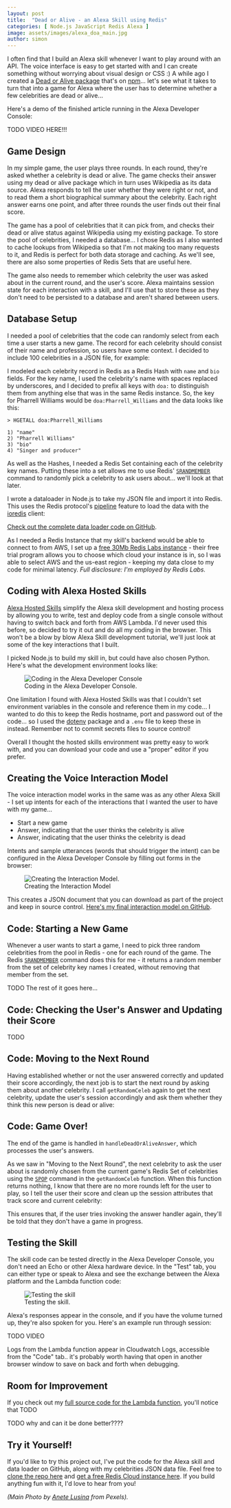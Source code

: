 ```yaml
---
layout: post
title:  "Dead or Alive - an Alexa Skill using Redis"
categories: [ Node.js JavaScript Redis Alexa ]
image: assets/images/alexa_doa_main.jpg
author: simon
---
```

I often find that I build an Alexa skill whenever I want to play around with an API. The voice interface is easy to get started with and I can create something without worrying about visual design or CSS :) A while ago I created a [Dead or Alive package](https://simonprickett.dev/wikipedia-dead-or-alive/) that's on [npm](https://www.npmjs.com/package/wikipediadeadoralive)... let's see what it takes to turn that into a game for Alexa where the user has to determine whether a few celebrities are dead or alive...

Here's a demo of the finished article running in the Alexa Developer Console:

TODO VIDEO HERE!!!

## Game Design

In my simple game, the user plays three rounds.  In each round, they're asked whether a celebrity is dead or alive.  The game checks their answer using my dead or alive package which in turn uses Wikipedia as its data source.  Alexa responds to tell the user whether they were right or not, and to read them a short biographical summary about the celebrity.  Each right answer earns one point, and after three rounds the user finds out their final score.

The game has a pool of celebrities that it can pick from, and checks their dead or alive status against Wikipedia using my existing package.  To store the pool of celebrities, I needed a database... I chose Redis as I also wanted to cache lookups from Wikipedia so that I'm not making too many requests to it, and Redis is perfect for both data storage and caching. As we'll see, there are also some properties of Redis Sets that are useful here. 

The game also needs to remember which celebrity the user was asked about in the current round, and the user's score.  Alexa maintains session state for each interaction with a skill, and I'll use that to store these as they don't need to be persisted to a database and aren't shared between users.

## Database Setup 

I needed a pool of celebrities that the code can randomly select from each time a user starts a new game. The record for each celebrity should consist of their name and profession, so users have some context.  I decided to include 100 celebrities in a JSON file, for example:

<script src="https://gist.github.com/simonprickett/eb5f05a24a0806d9a5c1132ad92bbd74.js"></script>

I modeled each celebrity record in Redis as a Redis Hash with `name` and `bio` fields.  For the key name, I used the celebrity's name with spaces replaced by underscores, and I decided to prefix all keys with `doa:` to distinguish them from anything else that was in the same Redis instance. So, the key for Pharrell Williams would be `doa:Pharrell_Williams` and the data looks like this:

```
> HGETALL doa:Pharrell_Williams

1) "name"
2) "Pharrell Williams"
3) "bio"
4) "Singer and producer"
```

As well as the Hashes, I needed a Redis Set containing each of the celebrity key names. Putting these into a set allows me to use Redis' [`SRANDMEMBER`](https://redis.io/commands/srandmember) command to randomly pick a celebrity to ask users about... we'll look at that later.

I wrote a dataloader in Node.js to take my JSON file and import it into Redis. This uses the Redis protocol's [pipeline](https://redis.io/topics/pipelining) feature to load the data with the [ioredis](https://github.com/luin/ioredis) client:

<script src="https://gist.github.com/simonprickett/e969cfc7778407a88c06716c2ecf3815.js"></script>

[Check out the complete data loader code on GitHub](https://github.com/simonprickett/alexa-dead-or-alive-game/tree/master/dataloader).

As I needed a Redis Instance that my skill's backend would be able to connect to from AWS, I set up a [free 30Mb Redis Labs instance](https://redislabs.com/try-free/) - their free trial program allows you to choose which cloud your instance is in, so I was able to select AWS and the us-east region - keeping my data close to my code for minimal latency.  *Full disclosure: I'm employed by Redis Labs.*

## Coding with Alexa Hosted Skills

[Alexa Hosted Skills](https://developer.amazon.com/en-US/docs/alexa/devconsole/about-the-developer-console.html) simplify the Alexa skill development and hosting process by allowing you to write, test and deploy code from a single console without having to switch back and forth from AWS Lambda. I'd never used this before, so decided to try it out and do all my coding in the browser. This won't be a blow by blow Alexa Skill development tutorial, we'll just look at some of the key interactions that I built.

I picked Node.js to build my skill in, but could have also chosen Python. Here's what the development environment looks like:

<figure class="figure">
  <img src="{{ site.baseurl }}/assets/images/alexa_doa_dev_console.png" class="figure-img img-fluid" alt="Coding in the Alexa Developer Console">
  <figcaption class="figure-caption text-center">Coding in the Alexa Developer Console.</figcaption>
</figure>

One limitation I found with Alexa Hosted Skills was that I couldn't set environment variables in the console and reference them in my code... I wanted to do this to keep the Redis hostname, port and password out of the code... so I used the [dotenv](https://www.npmjs.com/package/dotenv) package and a `.env` file to keep these in instead.  Remember not to commit secrets files to source control! 

Overall I thought the hosted skills environment was pretty easy to work with, and you can download your code and use a "proper" editor if you prefer.

## Creating the Voice Interaction Model

The voice interaction model works in the same was as any other Alexa Skill - I set up intents for each of the interactions that I wanted the user to have with my game... 

* Start a new game
* Answer, indicating that the user thinks the celebrity is alive
* Answer, indicating that the user thinks the celebrity is dead

Intents and sample utterances (words that should trigger the intent) can be configured in the Alexa Developer Console by filling out forms in the browser:

<figure class="figure">
  <img src="{{ site.baseurl }}/assets/images/alexa_doa_interaction_model.png" class="figure-img img-fluid" alt="Creating the Interaction Model.">
  <figcaption class="figure-caption text-center">Creating the Interaction Model</figcaption>
</figure>

This creates a JSON document that you can download as part of the project and keep in source control.  [Here's my final interaction model on GitHub](https://github.com/simonprickett/alexa-dead-or-alive-game/blob/master/alexaskill/interactionModels/custom/en-US.json).

## Code: Starting a New Game

Whenever a user wants to start a game, I need to pick three random celebrities from the pool in Redis - one for each round of the game.  The Redis [`SRANDMEMBER`](https://redis.io/commands/srandmember) command does this for me - it returns a random member from the set of celebrity key names I created, without removing that member from the set.

TODO The rest of it goes here...

## Code: Checking the User's Answer and Updating their Score

TODO

## Code: Moving to the Next Round

Having established whether or not the user answered correctly and updated their score accordingly, the next job is to start the next round by asking them about another celebrity.  I call `getRandomCeleb` again to get the next celebrity, update the user's session accordingly and ask them whether they think this new person is dead or alive:

<script src="https://gist.github.com/simonprickett/adda2b892e164d15bf349f3d6f3f2e05.js"></script>

## Code: Game Over!

The end of the game is handled in `handleDeadOrAliveAnswer`, which processes the user's answers.  

As we saw in "Moving to the Next Round", the next celebrity to ask the user about is randomly chosen from the current game's Redis Set of celebrities using the [`SPOP`](https://redis.io/commands/spop) command in the `getRandomCeleb` function. When this function returns nothing, I know that there are no more rounds left for the user to play, so I tell the user their score and clean up the session attributes that track score and current celebrity:

<script src="https://gist.github.com/simonprickett/1ab57ab1c563b379a3a0a33323c01081.js"></script>

This ensures that, if the user tries invoking the answer handler again, they'll be told that they don't have a game in progress.

## Testing the Skill

The skill code can be tested directly in the Alexa Developer Console, you don't need an Echo or other Alexa hardware device. In the "Test" tab, you can either type or speak to Alexa and see the exchange between the Alexa platform and the Lambda function code:

<figure class="figure">
  <img src="{{ site.baseurl }}/assets/images/alexa_doa_interaction_model.png" class="figure-img img-fluid" alt="Testing the skill">
  <figcaption class="figure-caption text-center">Testing the skill.</figcaption>
</figure>

Alexa's responses appear in the console, and if you have the volume turned up, they're also spoken for you. Here's an example run through session:

TODO VIDEO

Logs from the Lambda function appear in Cloudwatch Logs, accessible from the "Code" tab.. it's probably worth having that open in another browser window to save on back and forth when debugging.

## Room for Improvement 

If you check out my [full source code for the Lambda function](https://github.com/simonprickett/alexa-dead-or-alive-game/blob/master/alexaskill/lambda/index.js), you'll notice that TODO

<script src="https://gist.github.com/simonprickett/0e551f1025e0ce2bb74c88f1d8587f72.js"></script>

TODO why and can it be done better????

## Try it Yourself!

If you'd like to try this project out, I've put the code for the Alexa skill and data loader on GitHub, along with my celebrities JSON data file. Feel free to [clone the repo here](https://github.com/simonprickett/alexa-dead-or-alive-game) and [get a free Redis Cloud instance here](). If you build anything fun with it, I'd love to hear from you!

*(Main Photo by [Anete Lusina](https://www.pexels.com/@anete-lusina) from Pexels).*